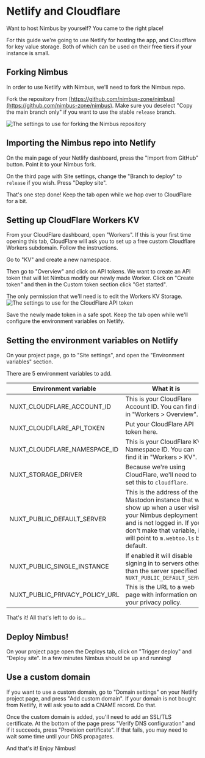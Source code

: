 # Netlify and Cloudflare

Want to host Nimbus by yourself? You came to the right place!

For this guide we're going to use Netlify for hosting the app, and Cloudflare for key value storage. Both of which can be used on their free tiers if your instance is small.

## Forking Nimbus

In order to use Netlify with Nimbus, we'll need to fork the Nimbus repo.

Fork the repository from [https://github.com/nimbus-zone/nimbus](https://github.com/nimbus-zone/nimbus). Make sure you deselect "Copy the main branch only" if you want to use the stable `release` branch.

![The settings to use for forking the Nimbus repository](/images/selfhosting-guide/github-fork.png)

## Importing the Nimbus repo into Netlify

On the main page of your Netlify dashboard, press the "Import from GitHub" button. Point it to your Nimbus fork.

On the third page with Site settings, change the "Branch to deploy" to `release` if you wish. Press "Deploy site".

That's one step done! Keep the tab open while we hop over to CloudFlare for a bit.

## Setting up CloudFlare Workers KV

From your CloudFlare dashboard, open "Workers". If this is your first time opening this tab, CloudFlare will ask you to set up a free custom Cloudflare Workers subdomain. Follow the instructions.

Go to "KV" and create a new namespace.

Then go to "Overview" and click on API tokens. We want to create an API token that will let Nimbus modify our newly made Worker. Click on "Create token" and then in the Custom token section click "Get started".

The only permission that we'll need is to edit the Workers KV Storage.
![The settings to use for the CloudFlare API token](/images/selfhosting-guide/cf-api-token-settings.png)

Save the newly made token in a safe spot. Keep the tab open while we'll configure the environment variables on Netlify.

## Setting the environment variables on Netlify

On your project page, go to "Site settings", and open the "Environment variables" section.

There are 5 environment variables to add.

| Environment variable | What it is |
|---|---|
| NUXT_CLOUDFLARE_ACCOUNT_ID | This is your CloudFlare Account ID. You can find it in "Workers > Overview". |
| NUXT_CLOUDFLARE_API_TOKEN | Put your CloudFlare API token here. |
| NUXT_CLOUDFLARE_NAMESPACE_ID | This is your CloudFlare KV Namespace ID. You can find it in "Workers > KV". |
| NUXT_STORAGE_DRIVER | Because we're using CloudFlare, we'll need to set this to `cloudflare`. |
| NUXT_PUBLIC_DEFAULT_SERVER | This is the address of the Mastodon instance that will show up when a user visits your Nimbus deployment and is not logged in. If you don't make that variable, it will point to `m.webtoo.ls` by default. |
| NUXT_PUBLIC_SINGLE_INSTANCE | If enabled it will disable signing in to servers other than the server specified in `NUXT_PUBLIC_DEFAULT_SERVER` |
| NUXT_PUBLIC_PRIVACY_POLICY_URL | This is the URL to a web page with information on your privacy policy. |

That's it! All that's left to do is...

## Deploy Nimbus!

On your project page open the Deploys tab, click on "Trigger deploy" and "Deploy site". In a few minutes Nimbus should be up and running!

## Use a custom domain

If you want to use a custom domain, go to "Domain settings" on your Netlify project page, and press "Add custom domain". If your domain is not bought from Netlify, it will ask you to add a CNAME record. Do that.

Once the custom domain is added, you'll need to add an SSL/TLS certificate. At the bottom of the page press "Verify DNS configuration" and if it succeeds, press "Provision certificate". If that fails, you may need to wait some time until your DNS propagates.

And that's it! Enjoy Nimbus!

